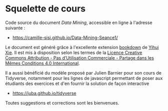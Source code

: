 # Squelette de cours

Code source du document *Data Mining*, accessible en ligne à l'adresse suivante :

- https://camille-sisi.github.io/Data-Mining-Seance1/

Le document est généré grâce à l'excellente extension [bookdown](https://bookdown.org/) de [Yihui Xie](https://yihui.name/). Il est mis à disposition selon les termes de la [Licence Creative Commons Attribution - Pas d’Utilisation Commerciale - Partage dans les Mêmes Conditions 4.0 International](http://creativecommons.org/licenses/by-nc-sa/4.0/).

Il a aussi bénéficié du modèle proposé par Julien Barnier pour son cours de Tidyverse, notamment pour les lignes de javascript permettant de poser aux étudiants des exercices et d'en fournir la solution de façon interactive

- https://juba.github.io/tidyverse

Toutes suggestions et corrections sont les bienvenues.
